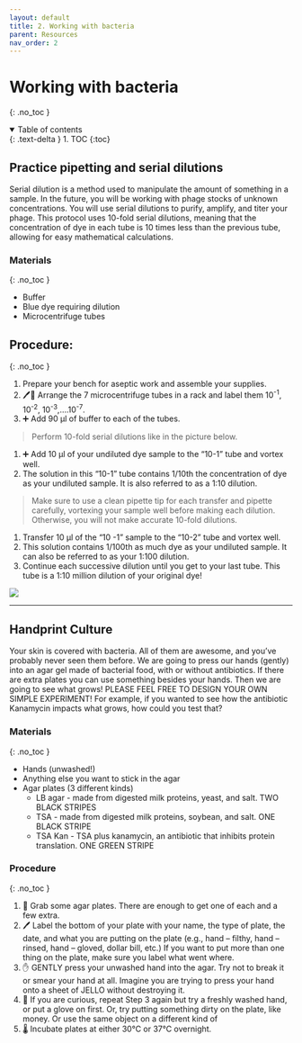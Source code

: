 ```yaml
---
layout: default
title: 2. Working with bacteria
parent: Resources
nav_order: 2
---
```

# Working with bacteria
{: .no_toc }

<details open markdown="block">
  <summary>
    Table of contents
  </summary>
  {: .text-delta }
1. TOC
{:toc}
</details>


## Practice pipetting and serial dilutions

Serial dilution is a method used to manipulate the amount of something in a sample. In the future, you will be working with phage stocks of unknown concentrations. You will use serial dilutions to purify, amplify, and titer your phage. This protocol uses 10-fold serial dilutions, meaning that the concentration of dye in each tube is 10 times less than the previous tube, allowing for easy mathematical calculations.

### Materials
{: .no_toc }
- Buffer
- Blue dye requiring dilution
- Microcentrifuge tubes 

## Procedure:
{: .no_toc }
1. Prepare your bench for aseptic work and assemble your supplies.
1. 🖊️🧪 Arrange the 7 microcentrifuge tubes in a rack and label them 10<sup>-1</sup>, 10<sup>-2</sup>, 10<sup>-3</sup>,….10<sup>-7</sup>.
1. ➕ Add 90 μl of buffer to each of the tubes.
>Perform 10-fold serial dilutions like in the picture below.
1. ➕ Add 10 μl of your undiluted dye sample to the “10-1” tube and vortex well.
1. The solution in this “10-1” tube contains 1/10th the concentration of dye as your undiluted sample. It is also referred to as a 1:10 dilution.
>Make sure to use a clean pipette tip for each transfer and pipette carefully, vortexing your sample well before making each dilution. Otherwise, you will not make accurate 10-fold dilutions.
1. Transfer 10 μl of the “10 -1” sample to the “10-2” tube and vortex well.
1. This solution contains 1/100th as much dye as your undiluted sample. It can also be referred to as your 1:100 dilution.
1. Continue each successive dilution until you get to your last tube. This tube is a 1:10 million dilution of your original dye!

![](../../assets/images/labprotocols/image3.png)

---

## Handprint Culture
Your skin is covered with bacteria. All of them are awesome, and you’ve probably never seen them before. We are going to press our hands (gently) into an agar gel made of bacterial food, with or without antibiotics. If there are extra plates you can use something besides your hands. Then we are going to see what grows! PLEASE FEEL FREE TO DESIGN YOUR OWN SIMPLE EXPERIMENT! For example, if you wanted to see how the antibiotic Kanamycin impacts what grows, how could you test that?

### Materials
{: .no_toc }
- Hands (unwashed!)
- Anything else you want to stick in the agar
- Agar plates (3 different kinds)
    - LB agar - made from digested milk proteins, yeast, and salt. TWO BLACK STRIPES
    - TSA - made from digested milk proteins, soybean, and salt. ONE BLACK STRIPE
    - TSA Kan - TSA plus kanamycin, an antibiotic that inhibits protein translation. ONE GREEN STRIPE

### Procedure
{: .no_toc }
1. 🧫 Grab some agar plates. There are enough to get one of each and a few extra.
1. 🖊️ Label the bottom of your plate with your name, the type of plate, the date, and what you are putting on the plate (e.g., hand – filthy, hand – rinsed, hand – gloved, dollar bill, etc.) If you want to put more than one thing on the plate, make sure you label what went where.
1. ✋ GENTLY press your unwashed hand into the agar. Try not to break it or smear your hand at all. Imagine you are trying to press your hand onto a sheet of JELLO without destroying it.
1. 🤑 If you are curious, repeat Step 3 again but try a freshly washed hand, or put a glove on first. Or, try putting something dirty on the plate, like money. Or use the same object on a different kind of
1. 🌡️ Incubate plates at either 30℃ or 37℃ overnight.
